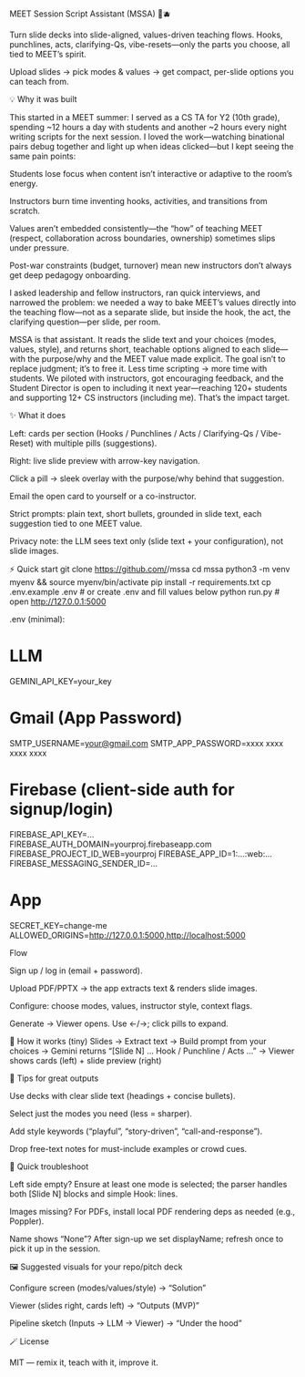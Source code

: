 MEET Session Script Assistant (MSSA) 💎🫐

Turn slide decks into slide-aligned, values-driven teaching flows.
Hooks, punchlines, acts, clarifying-Qs, vibe-resets—only the parts you choose, all tied to MEET’s spirit.

Upload slides → pick modes & values → get compact, per-slide options you can teach from.

💡 Why it was built

This started in a MEET summer: I served as a CS TA for Y2 (10th grade), spending ~12 hours a day with students and another ~2 hours every night writing scripts for the next session. I loved the work—watching binational pairs debug together and light up when ideas clicked—but I kept seeing the same pain points:

Students lose focus when content isn’t interactive or adaptive to the room’s energy.

Instructors burn time inventing hooks, activities, and transitions from scratch.

Values aren’t embedded consistently—the “how” of teaching MEET (respect, collaboration across boundaries, ownership) sometimes slips under pressure.

Post-war constraints (budget, turnover) mean new instructors don’t always get deep pedagogy onboarding.

I asked leadership and fellow instructors, ran quick interviews, and narrowed the problem: we needed a way to bake MEET’s values directly into the teaching flow—not as a separate slide, but inside the hook, the act, the clarifying question—per slide, per room.

MSSA is that assistant. It reads the slide text and your choices (modes, values, style), and returns short, teachable options aligned to each slide—with the purpose/why and the MEET value made explicit. The goal isn’t to replace judgment; it’s to free it. Less time scripting → more time with students. We piloted with instructors, got encouraging feedback, and the Student Director is open to including it next year—reaching 120+ students and supporting 12+ CS instructors (including me). That’s the impact target.

✨ What it does

Left: cards per section (Hooks / Punchlines / Acts / Clarifying-Qs / Vibe-Reset) with multiple pills (suggestions).

Right: live slide preview with arrow-key navigation.

Click a pill → sleek overlay with the purpose/why behind that suggestion.

Email the open card to yourself or a co-instructor.

Strict prompts: plain text, short bullets, grounded in slide text, each suggestion tied to one MEET value.

Privacy note: the LLM sees text only (slide text + your configuration), not slide images.

⚡ Quick start
git clone https://github.com/<your-username>/mssa
cd mssa
python3 -m venv myenv && source myenv/bin/activate
pip install -r requirements.txt
cp .env.example .env   # or create .env and fill values below
python run.py          # open http://127.0.0.1:5000


.env (minimal):

# LLM
GEMINI_API_KEY=your_key

# Gmail (App Password)
SMTP_USERNAME=your@gmail.com
SMTP_APP_PASSWORD=xxxx xxxx xxxx xxxx

# Firebase (client-side auth for signup/login)
FIREBASE_API_KEY=...
FIREBASE_AUTH_DOMAIN=yourproj.firebaseapp.com
FIREBASE_PROJECT_ID_WEB=yourproj
FIREBASE_APP_ID=1:...:web:...
FIREBASE_MESSAGING_SENDER_ID=...

# App
SECRET_KEY=change-me
ALLOWED_ORIGINS=http://127.0.0.1:5000,http://localhost:5000


Flow

Sign up / log in (email + password).

Upload PDF/PPTX → the app extracts text & renders slide images.

Configure: choose modes, values, instructor style, context flags.

Generate → Viewer opens. Use ←/→; click pills to expand.

🧠 How it works (tiny)
Slides → Extract text → Build prompt from your choices
      → Gemini returns “[Slide N] … Hook / Punchline / Acts …”
      → Viewer shows cards (left) + slide preview (right)

🎯 Tips for great outputs

Use decks with clear slide text (headings + concise bullets).

Select just the modes you need (less = sharper).

Add style keywords (“playful”, “story-driven”, “call-and-response”).

Drop free-text notes for must-include examples or crowd cues.

🛟 Quick troubleshoot

Left side empty? Ensure at least one mode is selected; the parser handles both [Slide N] blocks and simple Hook: lines.

Images missing? For PDFs, install local PDF rendering deps as needed (e.g., Poppler).

Name shows “None”? After sign-up we set displayName; refresh once to pick it up in the session.

🖼️ Suggested visuals for your repo/pitch deck

Configure screen (modes/values/style) → “Solution”

Viewer (slides right, cards left) → “Outputs (MVP)”

Pipeline sketch (Inputs → LLM → Viewer) → “Under the hood”

🪄 License

MIT — remix it, teach with it, improve it.
